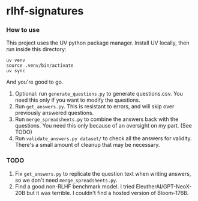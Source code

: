 # rlhf-signatures

### How to use

This project uses the UV python package manager. Install UV locally, then run inside this directory:
```
uv venv
source .venv/bin/activate
uv sync
```
And you're good to go.

1. Optional: run `generate_questions.py` to generate questions.csv. You need this only if you want to modify the questions.
2. Run `get_answers.py`. This is resistant to errors, and will skip over previously answered questions.
3. Run `merge_spreadsheets.py` to combine the answers back with the questions. You need this only because of an oversight on my part. (See TODO)
4. Run `validate_answers.py dataset/` to check all the answers for validity. There's a small amount of cleanup that may be necessary.

### TODO
1. Fix `get_answers.py` to replicate the question text when writing answers, so we don't need `merge_spreadsheets.py`.
2. Find a good non-RLHF benchmark model. I tried EleutherAI/GPT-NeoX-20B but it was terrible. I couldn't find a hosted version of Bloom-176B.
